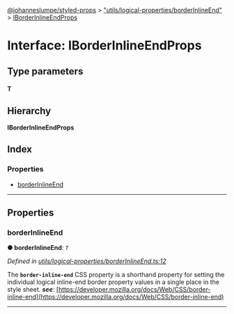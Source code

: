 [@johanneslumpe/styled-props](../README.md) > ["utils/logical-properties/borderInlineEnd"](../modules/_utils_logical_properties_borderinlineend_.md) > [IBorderInlineEndProps](../interfaces/_utils_logical_properties_borderinlineend_.iborderinlineendprops.md)

# Interface: IBorderInlineEndProps

## Type parameters
#### T 
## Hierarchy

**IBorderInlineEndProps**

## Index

### Properties

* [borderInlineEnd](_utils_logical_properties_borderinlineend_.iborderinlineendprops.md#borderinlineend)

---

## Properties

<a id="borderinlineend"></a>

###  borderInlineEnd

**● borderInlineEnd**: *`T`*

*Defined in [utils/logical-properties/borderInlineEnd.ts:12](https://github.com/johanneslumpe/styled-props/blob/3abf398/src/utils/logical-properties/borderInlineEnd.ts#L12)*

The **`border-inline-end`** CSS property is a shorthand property for setting the individual logical inline-end border property values in a single place in the style sheet.
*__see__*: [https://developer.mozilla.org/docs/Web/CSS/border-inline-end](https://developer.mozilla.org/docs/Web/CSS/border-inline-end)

___

